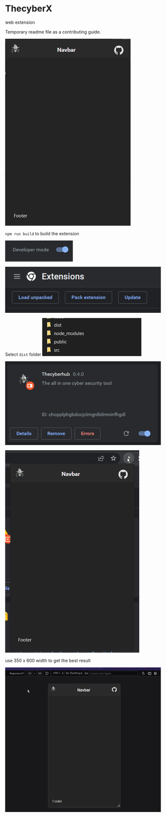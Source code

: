 # ThecyberX
web extension

Temporary readme file as a contributing guide.

![img.png](src/assets/img.png)

`npm run build` to build the extension

![img_1.png](src/assets/img_1.png)

![img_2.png](src/assets/img_2.png)

Select `dist` folder 
![img_3.png](src/assets/img_3.png)

![img_4.png](src/assets/img_4.png)

![img_5.png](src/assets/img_5.png)

use 350 x 600 width to get the best result

![img_6.png](src/assets/img_6.png)

